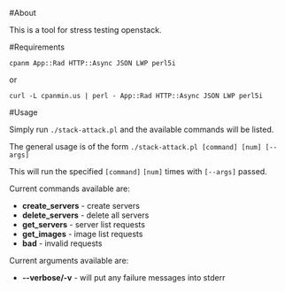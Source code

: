 #About

This is a tool for stress testing openstack.

#Requirements
    
    cpanm App::Rad HTTP::Async JSON LWP perl5i

or

    curl -L cpanmin.us | perl - App::Rad HTTP::Async JSON LWP perl5i

#Usage

Simply run `./stack-attack.pl` and the available commands will be listed.

The general usage is of the form `./stack-attack.pl [command] [num] [--args]`  

This will run the specified `[command]` `[num]` times with `[--args]` passed.

Current commands available are:

* __create_servers__ - create servers
* __delete_servers__ - delete all servers
* __get_servers__ - server list requests
* __get_images__ - image list requests
* __bad__ - invalid requests

Current arguments available are:

* __--verbose/-v__ - will put any failure messages into stderr
